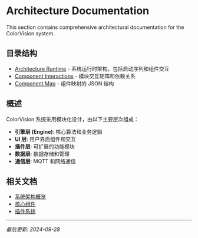 # Architecture Documentation

This section contains comprehensive architectural documentation for the ColorVision system.

## 目录结构

- [Architecture Runtime](architecture-runtime.md) - 系统运行时架构，包括启动序列和组件交互
- [Component Interactions](component-interactions.md) - 模块交互矩阵和依赖关系
- [Component Map](component-map.json) - 组件映射的 JSON 结构

## 概述

ColorVision 系统采用模块化设计，由以下主要层次组成：

- **引擎层 (Engine)**: 核心算法和业务逻辑
- **UI 层**: 用户界面组件和交互
- **插件层**: 可扩展的功能模块
- **数据层**: 数据存储和管理
- **通信层**: MQTT 和网络通信

## 相关文档

- [系统架构概览](../introduction/system-architecture/系统架构概览.md)
- [核心组件](../engine-components/Engine组件概览.md)
- [插件系统](../plugins/plugin-management/插件管理.md)

---

*最后更新: 2024-09-28*